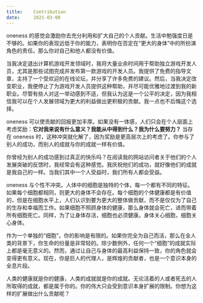 ```yaml
---
title:    Contribution
date:     2021-03-08
---
```


oneness 的感觉会激励你去充分利用和扩大自己的个人贡献。生活中勉强度日是不够的。如果你的表现远低于你的能力，表明你在否定在“更大的身体”中的所扮演角色的责任。那么你对自己和他人都没有价值。

当我决定退出计算机游戏开发领域时，我将大量业余时间用于帮助独立游戏开发人员，尤其是那些试图完成并发布第一款游戏的开发人员。我提供了免费的指导文章，主持了一个受欢迎的在线论坛，并分享了许多免费的建议。然后，当我决定改变职业，我便停止了为游戏开发人员提供这种帮助，并尽可能优雅地过渡到我的新职业。尽管有些人对这一举动感到不适，但我认为这是一个公平的决定，因为我相信我可以在个人发展领域为更大的利益做出更积极的贡献。我一点也不后悔这个选择。

oneness 可以使贡献的回报更加丰厚。如果没有一体感，人们只会在个人层面上考虑奖励：**它对我来说有什么意义？我能从中得到什么？我为什么要努力？** 当存在 oneness 时，这种冲突就化解了，因为奖励是更高层次上的考虑了。你参与了别人的成功，而别人的成就与你的成就一样有价值。

你曾经为别人的成功感到过真正的快乐吗？在阅读我的网站访问者关于他们的个人发展突破的反馈时，我经常会有这种感觉。我庆祝他们的成功，就好像他们的成就是我自己的一样。当我们其中一个人受益时，我们所有人都会受益。

oneness 与个性不冲突。人体中的细胞是独特的个体，每一个都有不同的特征。如果每个细胞都相同，则更大的身体不会存在。每个细胞的个体健康都是有价值的，但是在细胞水平上，人们认识到要为更大的整体做贡献，而不是仅仅为了自己的生存和幸福而工作。如果细胞不照顾身体的健康，那么身体就会死亡，进而带着所有细胞死亡。同样，为了让身体存活，细胞也必须健康。身体关心细胞，细胞关心身体。

作为一个单独的“细胞”，你的影响是有限的。如果你完全为自己而活，那么在全人类的背景下，你生命的份量是非常轻的。除少数例外，任何一个“细胞”的成就实际上都是毫无意义的。然而，通过让自己与身体的最高利益保持一致，你的角色就会变得更有意义。现在，你是巨人的代理人，是辉煌的贡献者，也是一个意识本身的全息片段。

人类的健康就是你的健康，人类的成就就是你的成就。无论活着的人或者死去的人所取得的成就，都是属于你的。你的伟大只会受到意识本身扩展的限制。你想为这样的扩展做出什么贡献呢？

